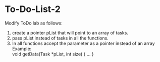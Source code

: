 # To-Do-List-2

Modify ToDo lab as follows:       
1. create a pointer pList that will point to an array of tasks.       
2. pass pList instead of tasks in all the functions.       
3. In all functions accept the parameter as a pointer instead of an array
         Example:       
        void getData(Task *pList, int size)        {
         ...
        }
